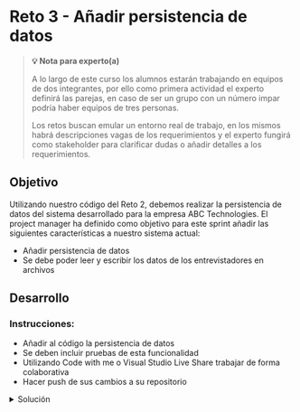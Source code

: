 # Reto 3 - Añadir persistencia de datos

>**💡 Nota para experto(a)**
> 
> A lo largo de este curso los alumnos estarán trabajando en equipos de dos integrantes, por ello como primera actividad el experto definirá las parejas, en caso de ser un grupo con un número impar podría haber equipos de tres personas.
>
> Los retos buscan emular un entorno real de trabajo, en los mismos habrá descripciones vagas de los requerimientos y el experto fungirá como stakeholder para clarificar dudas o añadir detalles a los requerimientos.

## Objetivo

Utilizando nuestro código del Reto 2, debemos realizar la persistencia de datos del sistema desarrollado para la empresa ABC Technologies.
El project manager ha definido como objetivo para este sprint añadir las siguientes características a nuestro sistema actual:
- Añadir persistencia de datos
- Se debe poder leer y escribir los datos de los entrevistadores en archivos

## Desarrollo

### Instrucciones:

- Añadir al código la persistencia de datos
- Se deben incluir pruebas de esta funcionalidad
- Utilizando Code with me o Visual Studio Live Share trabajar de forma colaborativa
- Hacer push de sus cambios a su repositorio


<details>
  <summary>Solución</summary>

`Interviewer.java`
```java
package com.test.interviewer;

import java.io.*;
import java.util.ArrayList;

public class Interviewer implements Serializable {
    static ArrayList<Interviewer> data;

    int id;
    String name;
    String lastName;
    String email;
    Boolean isActive;

    public Interviewer(
            String name,
            String lastName,
            String email,
            Boolean isActive
    ) {
        this.id = data.size() + 1;
        this.name = name;
        this.lastName = lastName;
        this.email = email;
        this.isActive = isActive;
    }

    public Interviewer add() {
        data.add(this);
        Interviewer.saveDataToFile();
        return this;
    }

    public void delete() throws Exception{
        Interviewer interviewer = Interviewer.getByEmail(this.email);

        if (interviewer != null) {
            data.remove(this);
            Interviewer.saveDataToFile();
        }
        else
            throw new Exception("Interviewer not found");
    }

    public void save(
            String name,
            String lastName,
            String email,
            Boolean isActive
    ) {
        try {
            this.delete();
        } catch (Exception e) {
            System.out.println(e.getMessage());
            return;
        }

        if (!name.equals(""))
            this.name = name;

        if (!lastName.equals(""))
            this.lastName = lastName;

        if (!email.equals(""))
            this.email = email;

        this.isActive = isActive;

        data.add(this);
    }

    public static Interviewer getByEmail(String email) {
        for (Interviewer interviewer: data) {
            if (interviewer.email.equals(email))
                return interviewer;
        }

        return null;
    }

    @Override
    public String toString() {
        return "\nID: " + this.id +
                "\nName: " + this.name +
                "\nLast Name: " + this.lastName +
                "\nEmail: " + this.email +
                "\nIs Active: " + this.isActive + "\n";
    }

    public static void saveDataToFile() {
        try {
            FileOutputStream fileOutputStream = new FileOutputStream("./interviewers");
            ObjectOutputStream outputStream = new ObjectOutputStream(fileOutputStream);

            outputStream.writeObject(Interviewer.data);

            outputStream.close();
            fileOutputStream.close();
        } catch (IOException ioe) {
            ioe.printStackTrace();
        }
    }

    public static void loadDataFromFile() {
        try {
            FileInputStream fileInputStream = new FileInputStream("./interviewers");
            ObjectInputStream inputStream = new ObjectInputStream(fileInputStream);

            ArrayList<Interviewer> fileData = (ArrayList<Interviewer>) inputStream.readObject();

            Interviewer.data.clear();
            Interviewer.data.addAll(fileData);

            inputStream.close();
            fileInputStream.close();
        } catch (Exception e) {
            if (!e.getMessage().contains("No such file or directory"))
                e.printStackTrace();
        }
    }
}

```
`InterviewerTest.java`
```java
package com.test.interviewer;

import org.junit.jupiter.api.BeforeEach;
import org.junit.jupiter.api.Test;

import java.util.ArrayList;

import static org.junit.jupiter.api.Assertions.*;


public class InterviewerTest {
    static String existingInterviewerName = "First";
    static String existingInterviewerLastName = "User";
    static String existingInterviewerEmail = "first@email.com";

    @BeforeEach
    public void setUp() throws Exception {
        Interviewer.data = new ArrayList<>();

        // We insert a user for testing delete and save
        Interviewer.data.add(new Interviewer(
                existingInterviewerName,
                existingInterviewerLastName,
                existingInterviewerEmail,
                true
        ));
    }

    @Test
    public void add() {
        Interviewer interviewer = new Interviewer(
                "Test",
                "User",
                "any@email.com",
                true
        );

        interviewer.add();

        int expectedId = Interviewer.data.size();
        assertEquals(
                expectedId,
                interviewer.id,
                "Interviewer ID should be the new List's size"
        );
    }


    @Test
    public void save() {
        int originalListSize = Interviewer.data.size();
        String expectedLastName = "New";
        Interviewer existingInterviewer = Interviewer.data.get(0);
        System.out.println(Interviewer.data.size());
        existingInterviewer.save("", expectedLastName, "", true);

        int newListSize = Interviewer.data.size();
        System.out.println(Interviewer.data.size());
        int lastInterviewerIndex = newListSize - 1;
        Interviewer latestInterviewer = Interviewer.data.get(lastInterviewerIndex);

        assertEquals(
                originalListSize,
                newListSize,
                "List size should be the same"
        );
        assertEquals(
                expectedLastName,
                latestInterviewer.lastName,
                "Last Name should have been updated"
        );
        assertEquals(
                existingInterviewer.name,
                latestInterviewer.name,
                "Name should have not been updated"
        );
    }

    @Test
    public void getByEmail() {
        Interviewer result = Interviewer.getByEmail(existingInterviewerEmail);

        assertNotNull(result, "Interviewer should be found");
        assertEquals(
                existingInterviewerName,
                result.name,
                "Unexpected Interviewer Name"
        );
        assertEquals(
                existingInterviewerLastName,
                result.lastName,
                "Unexpected Interviewer Last Name"
        );
    }

    @Test
    public void getByNonExistingEmail() {
        String nonExistingEmail = "nonexisting@email.com";

        Interviewer result = Interviewer.getByEmail(nonExistingEmail);

        assertNull(result, "Interviewer should not be found");
    }
}

```
</details>
